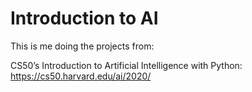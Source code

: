 # Introduction to AI #

This is me doing the projects from:

CS50’s Introduction to Artificial Intelligence with Python:
https://cs50.harvard.edu/ai/2020/
